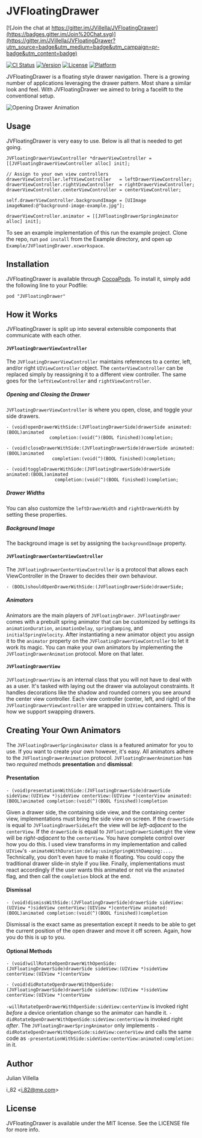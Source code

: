 # JVFloatingDrawer

[![Join the chat at https://gitter.im/JVillella/JVFloatingDrawer](https://badges.gitter.im/Join%20Chat.svg)](https://gitter.im/JVillella/JVFloatingDrawer?utm_source=badge&utm_medium=badge&utm_campaign=pr-badge&utm_content=badge)

[![CI Status](http://img.shields.io/travis/JVillella/JVFloatingDrawer.svg?style=flat)](https://travis-ci.org/JVillella/JVFloatingDrawer)
[![Version](https://img.shields.io/cocoapods/v/JVFloatingDrawer.svg?style=flat)](http://cocoadocs.org/docsets/JVFloatingDrawer)
[![License](https://img.shields.io/cocoapods/l/JVFloatingDrawer.svg?style=flat)](http://cocoadocs.org/docsets/JVFloatingDrawer)
[![Platform](https://img.shields.io/cocoapods/p/JVFloatingDrawer.svg?style=flat)](http://cocoadocs.org/docsets/JVFloatingDrawer)

JVFloatingDrawer is a floating style drawer navigation. There is a growing number of applications leveraging the drawer pattern. Most share a similar look and feel. With JVFloatingDrawer we aimed to bring a facelift to the conventional setup.

![Opening Drawer Animation](http://jvillella.github.io/JVFloatingDrawer/Screenshots/animated-drawer-open-portrait.gif "Opening Drawer")


## Usage

JVFloatingDrawer is very easy to use. Below is all that is needed to get going.
    
    JVFloatingDrawerViewController *drawerViewController = [[JVFloatingDrawerViewController alloc] init];
    
    // Assign to your own view controllers
    drawerViewController.leftViewController   = leftDrawerViewController;
    drawerViewController.rightViewController  = rightDrawerViewController;
    drawerViewController.centerViewController = centerViewController;
    
    self.drawerViewController.backgroundImage = [UIImage imageNamed:@"background-image-example.jpg"];
    
    drawerViewController.animator = [[JVFloatingDrawerSpringAnimator alloc] init];
    
To see an example implementation of this run the example project. Clone the repo, run `pod install` from the Example directory, and open up `Example/JVFloatingDrawer.xcworkspace`.

## Installation

JVFloatingDrawer is available through [CocoaPods](http://cocoapods.org). To install
it, simply add the following line to your Podfile:

    pod "JVFloatingDrawer"

## How it Works

JVFloatingDrawer is split up into several extensible components that communicate with each other.

#### `JVFloatingDrawerViewController`

The `JVFloatingDrawerViewController` maintains references to a center, left, and/or right `UIViewController` object. The `centerViewController` can be replaced simply by reassigning it to a different view controller. The same goes for the `leftViewController` and `rightViewController`.

##### Opening and Closing the Drawer

`JVFloatingDrawerViewController` is where you open, close, and toggle your side drawers.

    - (void)openDrawerWithSide:(JVFloatingDrawerSide)drawerSide animated:(BOOL)animated
                    completion:(void(^)(BOOL finished))completion;
    
    - (void)closeDrawerWithSide:(JVFloatingDrawerSide)drawerSide animated:(BOOL)animated
                     completion:(void(^)(BOOL finished))completion;
    
    - (void)toggleDrawerWithSide:(JVFloatingDrawerSide)drawerSide animated:(BOOL)animated
                      completion:(void(^)(BOOL finished))completion;
    
##### Drawer Widths
    
You can also customize the `leftDrawerWidth` and `rightDrawerWidth` by setting these properties.

##### Background Image

The background image is set by assigning the `backgroundImage` property.

#### `JVFloatingDrawerCenterViewController`

The `JVFloatingDrawerCenterViewController` is a protocol that allows each ViewController in the Drawer to decides their own behaviour.

    - (BOOL)shouldOpenDrawerWithSide:(JVFloatingDrawerSide)drawerSide;

##### Animators

Animators are the main players of `JVFloatingDrawer`. `JVFloatingDrawer` comes with a prebuilt spring animator that can be customized by settings its `animationDuration`, `animationDelay`, `springDamping`, and `initialSpringVelocity`. After instantiating a new animator object you assign it to the `animator` property on the `JVFloatingDrawerViewController` to let it work its magic. You can make your own animators by implementing the `JVFloatingDrawerAnimation` protocol. More on that later.

#### `JVFloatingDrawerView`

`JVFloatingDrawerView` is an internal class that you will not have to deal with as a user. It's tasked with laying out the drawer via autolayout constraints. It handles decorations like the shadow and rounded corners you see around the center view controller. Each view controller (center, left, and right) of the `JVFloatingDrawerViewController` are wrapped in `UIView` containers. This is how we support swapping drawers.

## Creating Your Own Animators

The `JVFloatingDrawerSpringAnimator` class is a featured animator for you to use. If you want to create your own however, it's easy. All animators adhere to the `JVFloatingDrawerAnimation` protocol. `JVFloatingDrawerAnimation` has two *required* methods **presentation** and **dismissal**:

#### Presentation

`- (void)presentationWithSide:(JVFloatingDrawerSide)drawerSide sideView:(UIView *)sideView centerView:(UIView *)centerView animated:(BOOL)animated completion:(void(^)(BOOL finished))completion`

Given a drawer side, the containing side view, and the containing center view, implementations must bring the side view on screen. If the `drawerSide` is equal to `JVFloatingDrawerSideLeft` the view will be *left-adjacent* to the  `centerView`. If the `drawerSide` is equal to `JVFloatingDrawerSideRight` the view will be *right-adjacent* to the  `centerView`. You have complete control over how you do this. I used view transforms in my implementation and called `UIView`'s `-animateWithDuration:delay:usingSpringWithDamping:...`. Technically, you don't even have to make it floating. You could copy the traditional drawer slide-in style if you like. Finally, implementations must react accordingly if the user wants this animated or not via the `animated` flag, and then call the `completion` block at the end.

#### Dismissal

`- (void)dismissWithSide:(JVFloatingDrawerSide)drawerSide sideView:(UIView *)sideView centerView:(UIView *)centerView animated:(BOOL)animated completion:(void(^)(BOOL finished))completion`

Dismissal is the exact same as presentation except it needs to be able to get the current position of the open drawer and move it off screen. Again, how you do this is up to you.

#### Optional Methods

`- (void)willRotateOpenDrawerWithOpenSide:(JVFloatingDrawerSide)drawerSide sideView:(UIView *)sideView centerView:(UIView *)centerView`

`- (void)didRotateOpenDrawerWithOpenSide:(JVFloatingDrawerSide)drawerSide sideView:(UIView *)sideView centerView:(UIView *)centerView`

`-willRotateOpenDrawerWithOpenSide:sideView:centerView` is invoked right *before* a device orientation change so the animator can handle it. `-didRotateOpenDrawerWithOpenSide:sideView:centerView` is invoked right *after*. The `JVFloatingDrawerSpringAnimator` only implements `-didRotateOpenDrawerWithOpenSide:sideView:centerView` and calls the same code as `-presentationWithSide:sideView:centerView:animated:completion:` in it.

## Author

Julian Villella

i_82 \<i.82@me.com\>

## License

JVFloatingDrawer is available under the MIT license. See the LICENSE file for more info.
